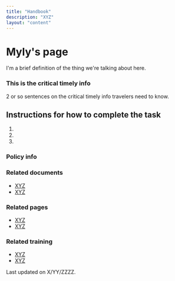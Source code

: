 ```yaml
---
title: "Handbook"
description: "XYZ"
layout: "content"
---
```


# <this is a title> Myly's page

<define the topic in lay terms>  I'm a brief definition of the thing we're talking about here.
  
### <critical timely info > This is the critical timely info 
  2 or so sentences on the critical timely info travelers need to know. 


## <body content> Instructions for how to complete the task

1. 
2. 
3. 
  
### <policy info> Policy info


### <related documents> Related documents 
  
- [XYZ](XYZ)
- [XYZ](XYZ)

### <related webpages on DTMO site> Related pages
  
- [XYZ](XYZ)
- [XYZ](XYZ)

### <related training> Related training

- [XYZ](XYZ)
- [XYZ](XYZ)

<last updated date> Last updated on X/YY/ZZZZ.
